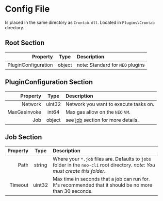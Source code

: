 # Config File
Is placed in the same directory as `Crontab.dll`. Located in `Plugins\Crontab`
directory.

## Root Section
| Property | Type | Description |
| ---: | :---: | :--- |
|PluginConfiguration|object|note: Standard for `NEO` plugins|

## PluginConfiguration Section
| Property | Type | Description |
| ---: | :---: | :--- |
|Network|uint32|Network you want to execute tasks on.|
|MaxGasInvoke|int64|Max gas allow on the `NEO` `VM`.|
|Job|object|see [job](#job-section) section for more details.|

## Job Section
| Property | Type | Description |
| ---: | :---: | :--- |
|Path|string|Where your `*.job` files are. Defaults to `jobs` folder in the `neo-cli` root directory. _note: You must create this folder_.|
|Timeout|uint32|Max time in seconds that a job can run for. It's recommended that it should be no more than 30 seconds.
